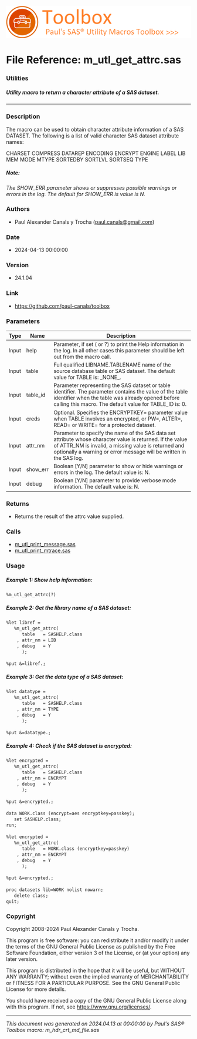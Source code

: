 ![../../misc/images/doc_header.png](../../misc/images/doc_header.png)
# 
# File Reference: m_utl_get_attrc.sas

### Utilities

##### Utility macro to return a character attribute of a SAS dataset.

***

### Description
The macro can be used to obtain character attribute information of a SAS DATASET. The following is a list of valid character SAS dataset attribute names:

 CHARSET
 COMPRESS
 DATAREP
 ENCODING
 ENCRYPT
 ENGINE
 LABEL
 LIB
 MEM
 MODE
 MTYPE
 SORTEDBY
 SORTLVL
 SORTSEQ
 TYPE



##### *Note:*
*The SHOW_ERR parameter shows or suppresses possible warnings or errors in the log. The default for SHOW_ERR is value is N.*

### Authors
* Paul Alexander Canals y Trocha (paul.canals@gmail.com)

### Date
* 2024-04-13 00:00:00

### Version
* 24.1.04

### Link
* https://github.com/paul-canals/toolbox

### Parameters
| Type | Name | Description |
| ---- | ---- | ----------- |
| Input | help | Parameter, if set ( or ?) to print the Help information in the log. In all other cases this parameter should be left out from the macro call. |
| Input | table | Full qualified LIBNAME.TABLENAME name of the source database table or SAS dataset. The default value for TABLE is: \_NONE\_. |
| Input | table_id | Parameter representing the SAS dataset or table identifier. The parameter contains the value of the table identifier when the table was already opened before calling this macro. The default value for TABLE_ID is: 0. |
| Input | creds | Optional. Specifies the ENCRYPTKEY= parameter value when TABLE involves an encrypted, or PW=, ALTER=, READ= or WRITE= for a protected dataset. |
| Input | attr_nm | Parameter to specify the name of the SAS data set attribute whose character value is returned. If the value of ATTR_NM is invalid, a missing value is returned and optionally a warning or error message will be written in the SAS log. |
| Input | show_err | Boolean [Y/N] parameter to show or hide warnings or errors in the log. The default value is: N. |
| Input | debug | Boolean [Y/N] parameter to provide verbose mode information. The default value is: N. |

### Returns
* Returns the result of the attrc value supplied.

### Calls
* [m_utl_print_message.sas](m_utl_print_message.md)
* [m_utl_print_mtrace.sas](m_utl_print_mtrace.md)

### Usage

##### Example 1: Show help information:
```sas
%m_utl_get_attrc(?)
```

##### Example 2: Get the library name of a SAS dataset:
```sas
%let libref =
   %m_utl_get_attrc(
      table   = SASHELP.class
    , attr_nm = LIB
    , debug   = Y
      );

%put &=libref.;

```

##### Example 3: Get the data type of a SAS dataset:
```sas
%let datatype =
   %m_utl_get_attrc(
      table   = SASHELP.class
    , attr_nm = TYPE
    , debug   = Y
      );

%put &=datatype.;

```

##### Example 4: Check if the SAS dataset is encrypted:
```sas
%let encrypted =
   %m_utl_get_attrc(
      table   = SASHELP.class
    , attr_nm = ENCRYPT
    , debug   = Y
      );

%put &=encrypted.;

data WORK.class (encrypt=aes encryptkey=passkey);
   set SASHELP.class;
run;

%let encrypted =
   %m_utl_get_attrc(
      table   = WORK.class (encryptkey=passkey)
    , attr_nm = ENCRYPT
    , debug   = Y
      );

%put &=encrypted.;

proc datasets lib=WORK nolist nowarn;
   delete class;
quit;

```

### Copyright
Copyright 2008-2024 Paul Alexander Canals y Trocha. 
 
This program is free software: you can redistribute it and/or modify 
it under the terms of the GNU General Public License as published by 
the Free Software Foundation, either version 3 of the License, or 
(at your option) any later version. 
 
This program is distributed in the hope that it will be useful, 
but WITHOUT ANY WARRANTY; without even the implied warranty of 
MERCHANTABILITY or FITNESS FOR A PARTICULAR PURPOSE. See the 
GNU General Public License for more details. 
 
You should have received a copy of the GNU General Public License 
along with this program. If not, see <https://www.gnu.org/licenses/>. 


***
*This document was generated on 2024.04.13 at 00:00:00 by Paul's SAS&reg; Toolbox macro: m_hdr_crt_md_file.sas*
